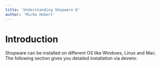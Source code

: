 ```yaml
---
title: 'Understanding Shopware 6'
author: 'Micha Hobert'
---
```


# Introduction

Shopware can be installed on different OS like Windows, Linux and Mac. The following section gives you detailed installation via devenv.